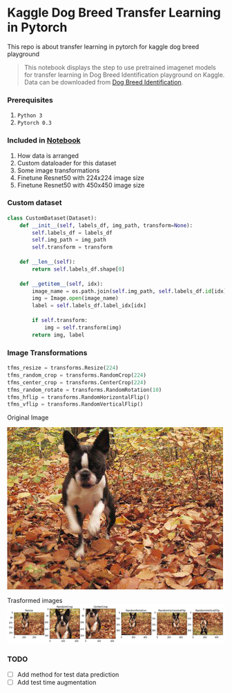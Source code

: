 # Kaggle Dog Breed Transfer Learning in Pytorch
This repo is about transfer learning in pytorch for kaggle dog breed playground

> This notebook displays the step to use pretrained imagenet models for transfer learning in Dog Breed Identification playground on Kaggle.
Data can be downloaded from [Dog Breed Identification](https://www.kaggle.com/c/dog-breed-identification/data).

### Prerequisites
1. `Python 3`
2. `Pytorch 0.3`

### Included in [Notebook](Kaggle_Dog_Breed_Transfer_Learning_Pytorch.ipynb)
1. How data is arranged
3. Custom dataloader for this dataset
4. Some image transformations
5. Finetune Resnet50 with 224x224 image size
6. Finetune Resnet50 with 450x450 image size

### Custom dataset
```python
class CustomDataset(Dataset):
    def __init__(self, labels_df, img_path, transform=None):
        self.labels_df = labels_df
        self.img_path = img_path
        self.transform = transform

    def __len__(self):
        return self.labels_df.shape[0]

    def __getitem__(self, idx):
        image_name = os.path.join(self.img_path, self.labels_df.id[idx]) + '.jpg'
        img = Image.open(image_name)
        label = self.labels_df.label_idx[idx]

        if self.transform:
            img = self.transform(img)
        return img, label
```

### Image Transformations
```python
tfms_resize = transforms.Resize(224)
tfms_random_crop = transforms.RandomCrop(224)
tfms_center_crop = transforms.CenterCrop(224)
tfms_random_rotate = transforms.RandomRotation(10)
tfms_hflip = transforms.RandomHorizontalFlip()
tfms_vflip = transforms.RandomVerticalFlip()
```
Original Image

![Original Image](images/original.png "Original Image")

Trasformed images
![Original Image](images/randomcrop.png "Transformations")

### TODO
- [ ] Add method for test data prediction
- [ ] Add test time augmentation
